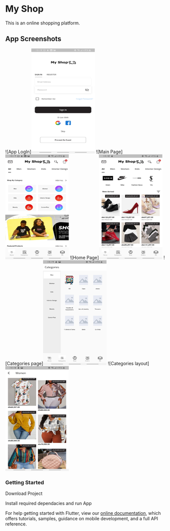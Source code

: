 # My Shop

This is an online shopping platform.

## App Screenshots

![App LogIn]<img src ="assets/images/login.jpg" height="330" width="200"> ![Main Page]<img src="assets/images/home.jpg" height="330" width="200"> ![Home Page]<img src ="assets/images/home2.jpg" height="330" width="200"> ![Categories page]<img src="assets/images/categories.jpg" height="330" width="200"> ![Categories layout]<img src="assets/images/single category.jpg" height="330" width="200">

### Getting Started

Download Project

Install required dependacies and run App

For help getting started with Flutter, view our
[online documentation](https://flutter.dev/docs), which offers tutorials,
samples, guidance on mobile development, and a full API reference.
